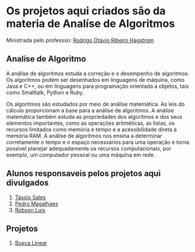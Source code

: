 <h1>Os projetos aqui criados são da materia de Analíse de Algoritmos</h1>

<p>Ministrada pelo professso: <a href = "https://github.com/RodrigoHagstrom">Rodrigo Otávio Ribeiro Hagstrom</a></p>

<h2>Analíse de Algoritmo</h2>

<p>A análise de algoritmos estuda a correção e o desempenho de algoritmos. Os algoritmos podem ser desenhados em linguagens de máquina, como Java e C++, ou em linguagens para programação orientada a objetos, tais como Smalltalk, Python e Ruby.

Os algoritmos são estudados por meio de análise matemática. As leis do cálculo proporcionam a base para a análise de algoritmos. A análise matemática também estuda as propriedades dos algoritmos e dos seus elementos importantes, como as operações aritméticas, as listas, os recursos limitados como memória e tempo e a acessibilidade direta à memória RAM. A análise de algoritmos nos ensina a determinar corretamente o tempo e o espaço necessários para uma operação e torna possível planejar adequadamente os recursos computacionais, por exemplo, um computador pessoal ou uma máquina em rede.</p>

<h2>Alunos responsaveis pelos projetos aqui divulgados</h2>
<ol>
  <li><a href ="https://github.com/TassioSales">Tássio Sales</a></li>
  <li><a href = "https://github.com/pedromag1993">Pedro Magalhaes</a></li>
  <li><a href = "https://github.com/robsonluis1608">Robson Luis</a></li>
</ol>

<h2>Projetos</h2>
<ol>
  <li><a href ="https://github.com/TassioSales/Faculdade/tree/master/Estrutura%20de%20dados/projetos_estruturas/Busca_linear">Busca Linear</a></li>
</ol>
